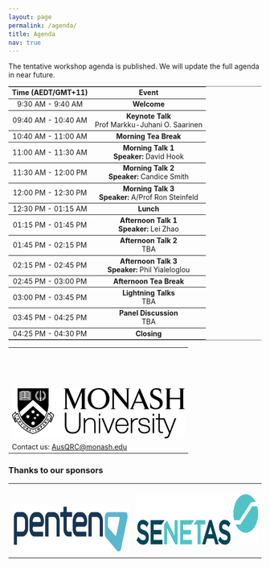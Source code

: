 ```yaml
---
layout: page
permalink: /agenda/
title: Agenda
nav: true
---
```


The tentative workshop agenda is published. We will update the full agenda in near future.

<table border=1 frame=hsides rules=rows>
    <tr style="text-align: center;">
        <td><strong class="h4">Time (AEDT/GMT+11)</strong></td>
        <td colspan="2" style="vertical-align: middle"><strong class="h4">Event</strong></td>
    </tr>
    <tr style="text-align: center;">
        <td>9:30 AM - 9:40 AM</td>
        <td colspan="2" style="vertical-align: middle"><strong>Welcome</strong></td>
    </tr>
    <tr style="text-align: center;">
        <td style="vertical-align: middle">09:40 AM - 10:40 AM</td>
        <td colspan="2"><strong>Keynote Talk</strong><br>Prof Markku-Juhani O. Saarinen</td>
    </tr>
    <tr style="text-align: center;">
        <td style="vertical-align: middle">10:40 AM - 11:00 AM</td>
        <td colspan="2"><strong>Morning Tea Break</strong></td>
    </tr>
    <tr style="text-align: center;">
        <td style="vertical-align: middle">11:00 AM - 11:30 AM</td>
        <td colspan="2"><strong>Morning Talk 1</strong><br><strong>Speaker: </strong>David Hook</td>
    </tr>
    <tr style="text-align: center;">
        <td style="vertical-align: middle">11:30 AM - 12:00 PM</td>
        <td colspan="2"><strong>Morning Talk 2</strong><br><strong>Speaker: </strong>Candice Smith</td>
    </tr>
    <tr style="text-align: center;">
        <td style="vertical-align: middle">12:00 PM - 12:30 PM</td>
        <td colspan="2"><strong>Morning Talk 3</strong><br><strong>Speaker: </strong>A/Prof Ron Steinfeld</td>
    </tr>
    <tr style="text-align: center;">
        <td style="vertical-align: middle">12:30 PM - 01:15 AM</td>
        <td colspan="2"><strong>Lunch</strong></td>
    </tr>
    <tr style="text-align: center;">
        <td style="vertical-align: middle">01:15 PM - 01:45 PM</td>
        <td colspan="2"><strong>Afternoon Talk 1</strong><br><strong>Speaker: </strong>Lei Zhao</td>
    </tr>
    <tr style="text-align: center;">
        <td style="vertical-align: middle">01:45 PM - 02:15 PM</td>
        <td colspan="2"><strong>Afternoon Talk 2</strong><br>TBA</td>
    </tr>
    <tr style="text-align: center;">
        <td style="vertical-align: middle">02:15 PM - 02:45 PM</td>
        <td colspan="2"><strong>Afternoon Talk 3</strong><br><strong>Speaker: </strong>Phil Yialeloglou</td>
    </tr>
    <tr style="text-align: center;">
        <td style="vertical-align: middle">02:45 PM - 03:00 PM</td>
        <td colspan="2"><strong>Afternoon Tea Break</strong></td>
    </tr>
    <tr style="text-align: center;">
        <td style="vertical-align: middle">03:00 PM - 03:45 PM</td>
        <td colspan="2"><strong>Lightning Talks</strong><br>TBA</td>
    </tr>
    <tr style="text-align: center;">
        <td style="vertical-align: middle">03:45 PM - 04:25 PM</td>
        <td colspan="2"><strong>Panel Discussion</strong><br>TBA</td>
    </tr>
    <tr style="text-align: center;">
        <td>04:25 PM - 04:30 PM</td>
        <td colspan="2" style="vertical-align: middle"><strong>Closing</strong></td>
    </tr>
</table>

<table style="width:100%; border:none">
  <tr>
    <td style="text-align:center;border:none;padding-top: 80px;"><img src="/assets/img/monash.png" height="100"></td>
  </tr>
  <tr>
    <td style="text-align:left;border:none">Contact us: <a href="mailto:AusQRC@monash.edu">AusQRC@monash.edu</a></td>
  </tr>
</table>

### Thanks to our sponsors
<table style="width:100%; border:none">
  <tr>
    <td style="text-align:center;border:none;padding-top:40px"><img src="/assets/img/penten.png" height="100"></td>
    <td style="text-align:center;vertical-align:center;border:none"><img src="/assets/img/senetas.webp" height="100"></td>
  </tr>
</table>